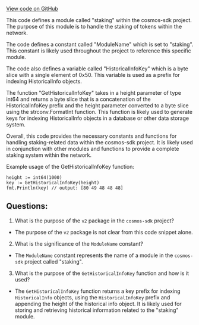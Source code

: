 [View code on GitHub](https://github.com/cosmos/cosmos-sdk/blob/main/x/staking/migrations/v2/keys.go)

This code defines a module called "staking" within the cosmos-sdk project. The purpose of this module is to handle the staking of tokens within the network. 

The code defines a constant called "ModuleName" which is set to "staking". This constant is likely used throughout the project to reference this specific module. 

The code also defines a variable called "HistoricalInfoKey" which is a byte slice with a single element of 0x50. This variable is used as a prefix for indexing HistoricalInfo objects. 

The function "GetHistoricalInfoKey" takes in a height parameter of type int64 and returns a byte slice that is a concatenation of the HistoricalInfoKey prefix and the height parameter converted to a byte slice using the strconv.FormatInt function. This function is likely used to generate keys for indexing HistoricalInfo objects in a database or other data storage system. 

Overall, this code provides the necessary constants and functions for handling staking-related data within the cosmos-sdk project. It is likely used in conjunction with other modules and functions to provide a complete staking system within the network. 

Example usage of the GetHistoricalInfoKey function:

```
height := int64(1000)
key := GetHistoricalInfoKey(height)
fmt.Println(key) // output: [80 49 48 48 48]
```
## Questions: 
 1. What is the purpose of the `v2` package in the `cosmos-sdk` project?
- The purpose of the `v2` package is not clear from this code snippet alone. 

2. What is the significance of the `ModuleName` constant?
- The `ModuleName` constant represents the name of a module in the `cosmos-sdk` project called "staking". 

3. What is the purpose of the `GetHistoricalInfoKey` function and how is it used?
- The `GetHistoricalInfoKey` function returns a key prefix for indexing `HistoricalInfo` objects, using the `HistoricalInfoKey` prefix and appending the height of the historical info object. It is likely used for storing and retrieving historical information related to the "staking" module.